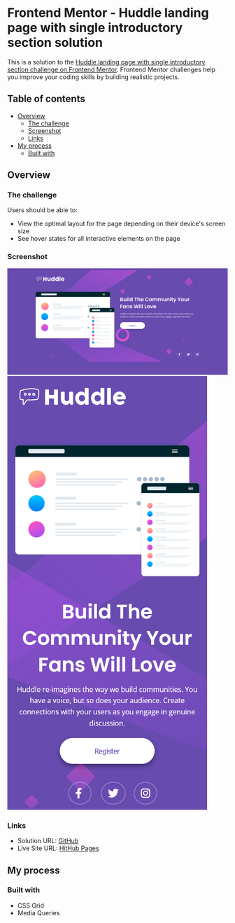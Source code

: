 # Frontend Mentor - Huddle landing page with single introductory section solution

This is a solution to the [Huddle landing page with single introductory section challenge on Frontend Mentor](https://www.frontendmentor.io/challenges/huddle-landing-page-with-a-single-introductory-section-B_2Wvxgi0). Frontend Mentor challenges help you improve your coding skills by building realistic projects.

## Table of contents

- [Overview](#overview)
  - [The challenge](#the-challenge)
  - [Screenshot](#screenshot)
  - [Links](#links)
- [My process](#my-process)
  - [Built with](#built-with)

## Overview

### The challenge

Users should be able to:

- View the optimal layout for the page depending on their device's screen size
- See hover states for all interactive elements on the page

### Screenshot

![](./Desktop.png)
![](./Mobile.png)

### Links

- Solution URL: [GitHub](https://github.com/Roneeey/HuddleLandingDemo)
- Live Site URL: [HitHub Pages](https://roneeey.github.io/HuddleLandingDemo/)

## My process

### Built with

- CSS Grid
- Media Queries

